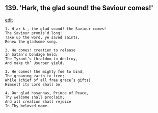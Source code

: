
## 139.  'Hark, the glad sound! the Saviour comes!'
[edit](https://docs.google.com/document/d/1qyRn8Nn1zkWIg7t23QZ5UyFnw2CYDS49/edit?mode=html)



    1. H ar k , the glad sound! the Saviour comes! 
    The Saviour promis’d long!
    Take up the word, ye saved saints,
    Renew the gladsome song.

    2. He comes! creation to release
    In Satan’s bondage held;
    The Tyrant’s thraldom to destroy, 
    And make th’ Usurper yield.

    3. He comes! the mighty foe to bind,
    The groaning earth to free;
    While (chief of all free grace’s gifts) 
    Himself its Lord shall be.

    4. Our glad hosannas, Prince of Peace,
    Thy welcome shall proclaim;
    And all creation shall rejoice 
    In Thy beloved name.
